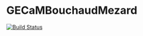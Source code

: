 # GECaMBouchaudMezard

[![Build Status](https://github.com/Mattiatarabolo/GECaMBouchaudMezard.jl/actions/workflows/CI.yml/badge.svg?branch=main)](https://github.com/Mattiatarabolo/GECaMBouchaudMezard.jl/actions/workflows/CI.yml?query=branch%3Amain)
